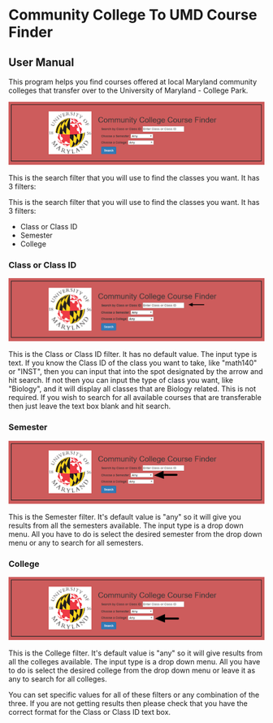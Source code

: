 # Community College To UMD Course Finder
## User Manual

This program helps you find courses offered at local Maryland community colleges
that transfer over to the University of Maryland - College Park.

![Home](/src/images/user_manual/home.png)

This is the search filter that you will use to find the classes you want. It has
3 filters:

This is the search filter that you will use to find the classes you want. It has 3 filters:
* Class or Class ID
* Semester
* College

### Class or Class ID

![Course](/src/images/user_manual/Course.png)

This is the Class or Class ID filter. It has no default value. The input type
is text. If you know the Class ID of the class you want to take, like "math140"
or "INST", then you can input that into the spot designated by the arrow and
hit search. If not then you can input the type of class you want, like
"Biology", and it will display all classes that are Biology related. This is
not required. If you wish to search for all available courses that are
transferable then just leave the text box blank and hit search.

### Semester

![Semester](/src/images/user_manual/semester.png)

This is the Semester filter. It's default value is "any" so it will give you
results from all the semesters available. The input type is a drop down menu.
All you have to do is select the desired semester from the drop down menu or
any to search for all semesters.

### College

![College](/src/images/user_manual/college.png)

This is the College filter. It's default value is "any" so it will give results
from all the colleges available. The input type is a drop down menu. All you
have to do is select the desired college from the drop down menu or leave it as
any to search for all colleges.

You can set specific values for all of these filters or any combination
of the three. If you are not getting results then please check that you have
the correct format for the Class or Class ID text box.
